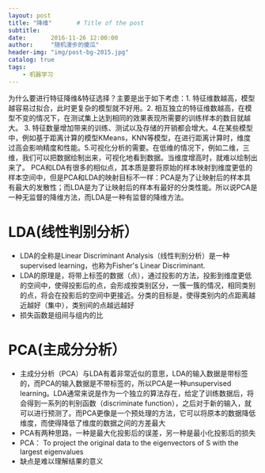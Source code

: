 ```yaml
---
layout: post
title: "降维"       # Title of the post
subtitle:
date:       2016-11-26 12:00:00
author:     "随机漫步的傻瓜"
header-img: "img/post-bg-2015.jpg"
catalog: true
tags:
    - 机器学习
---
```

为什么要进行特征降维&特征选择？主要是出于如下考虑：1. 特征维数越高，模型越容易过拟合，此时更复杂的模型就不好用。2. 相互独立的特征维数越高，在模型不变的情况下，在测试集上达到相同的效果表现所需要的训练样本的数目就越大。 3. 特征数量增加带来的训练、测试以及存储的开销都会增大。4.在某些模型中，例如基于距离计算的模型KMeans，KNN等模型，在进行距离计算时，维度过高会影响精度和性能。5.可视化分析的需要。在低维的情况下，例如二维，三维，我们可以把数据绘制出来，可视化地看到数据。当维度增高时，就难以绘制出来了。
PCA和LDA有很多的相似点，其本质是要将原始的样本映射到维度更低的样本空间中，但是PCA和LDA的映射目标不一样：PCA是为了让映射后的样本具有最大的发散性；而LDA是为了让映射后的样本有最好的分类性能。所以说PCA是一种无监督的降维方法，而LDA是一种有监督的降维方法。

# LDA(线性判别分析）
- LDA的全称是Linear Discriminant Analysis（线性判别分析）是一种supervised learning，也称为Fisher's Linear Discriminant.
- LDA的原理是，将带上标签的数据（点），通过投影的方法，投影到维度更低的空间中，使得投影后的点，会形成按类别区分，一簇一簇的情况，相同类别的点，将会在投影后的空间中更接近。分类的目标是，使得类别内的点距离越近越好（集中），类别间的点越远越好
- 损失函数是组间与组内的比

# PCA(主成分分析）
- 主成分分析（PCA）与LDA有着非常近似的意思，LDA的输入数据是带标签的，而PCA的输入数据是不带标签的，所以PCA是一种unsupervised learning。LDA通常来说是作为一个独立的算法存在，给定了训练数据后，将会得到一系列的判别函数（discriminate function），之后对于新的输入，就可以进行预测了。而PCA更像是一个预处理的方法，它可以将原本的数据降低维度，而使得降低了维度的数据之间的方差最大
- PCA有两种思路，一种是最大化投影后的误差，另一种是最小化投影后的损失
- PCA： To project the original data to the eigenvectors of S with the largest eigenvalues
- 缺点是难以理解结果的意义
